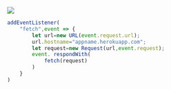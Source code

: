 [![](https://www.herokucdn.com/deploy/button.png)](https://heroku.com/deploy?template=https://github.com/hiZb9tvCn/Aimy.git)

```js
addEventListener(
    "fetch",event => {
        let url=new URL(event.request.url);
        url.hostname="appname.herokuapp.com";
        let request=new Request(url,event.request);
        event. respondWith(
            fetch(request)
        )
    }
)
```

